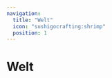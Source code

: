 ```yaml
---
navigation:
  title: "Welt"
  icon: "sushigocrafting:shrimp"
  position: 1
---
```


# Welt

<SubPages />